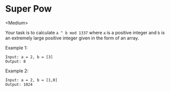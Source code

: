 # Super Pow

\<Medium>

Your task is to calculate `a ^ b mod 1337` where `a` is a positive integer and
`b` is an extremely large positive integer given in the form of an array.

Example 1:

```
Input: a = 2, b = [3]
Output: 8
```

Example 2:

```
Input: a = 2, b = [1,0]
Output: 1024
```

